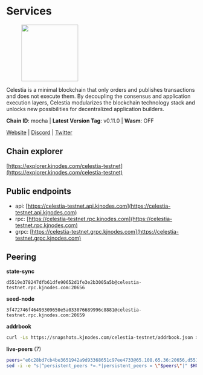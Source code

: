 # Services

<figure><img src="https://raw.githubusercontent.com/kj89/testnet_manuals/main/pingpub/logos/celestia.png" width="150" alt=""><figcaption></figcaption></figure>

Celestia is a minimal blockchain that only orders and publishes transactions and  does not execute them. By decoupling the consensus and application execution layers,  Celestia modularizes the blockchain technology stack and unlocks new possibilities  for decentralized application builders.

**Chain ID**: mocha | **Latest Version Tag**: v0.11.0 | **Wasm**: OFF

[Website](https://celestia.org) | [Discord](https://discord.gg/celestiacommunity) | [Twitter](https://twitter.com/CelestiaOrg)


## Chain explorer
[https://explorer.kjnodes.com/celestia-testnet](https://explorer.kjnodes.com/celestia-testnet)

## Public endpoints

* api: [https://celestia-testnet.api.kjnodes.com](https://celestia-testnet.api.kjnodes.com)
* rpc: [https://celestia-testnet.rpc.kjnodes.com](https://celestia-testnet.rpc.kjnodes.com)
* grpc: [https://celestia-testnet.grpc.kjnodes.com](https://celestia-testnet.grpc.kjnodes.com)

## Peering

**state-sync**

```text
d5519e378247dfb61dfe90652d1fe3e2b3005a5b@celestia-testnet.rpc.kjnodes.com:20656
```

**seed-node**

```text
3f472746f46493309650e5a033076689996c8881@celestia-testnet.rpc.kjnodes.com:20659
```

**addrbook**
```bash
curl -Ls https://snapshots.kjnodes.com/celestia-testnet/addrbook.json > $HOME/.celestia-app/config/addrbook.json
```

**live-peers** (7)
```bash
peers="e6c28bd7cb4be3651942a9d93368651c97ee4733@65.108.65.36:20656,d5519e378247dfb61dfe90652d1fe3e2b3005a5b@65.109.68.190:20656,78091973241d5638259f518f3b19f6320b7fb451@135.181.119.59:20656,1472a4f4bdfd5933c68399f6b47943fc2b24cf9f@185.196.20.114:26656,f98ee535cea1baf4a8fa438d1cd4e69ac836791f@65.21.234.47:26826,3ad7f2d36f5e15d902c7aff7a305bea40f03f95c@163.172.111.148:26656,40e062988c54671aa7a55c6efaa73d3c0ae4920a@34.133.218.0:26656"
sed -i -e "s|^persistent_peers *=.*|persistent_peers = \"$peers\"|" $HOME/.celestia-app/config/config.toml
```
